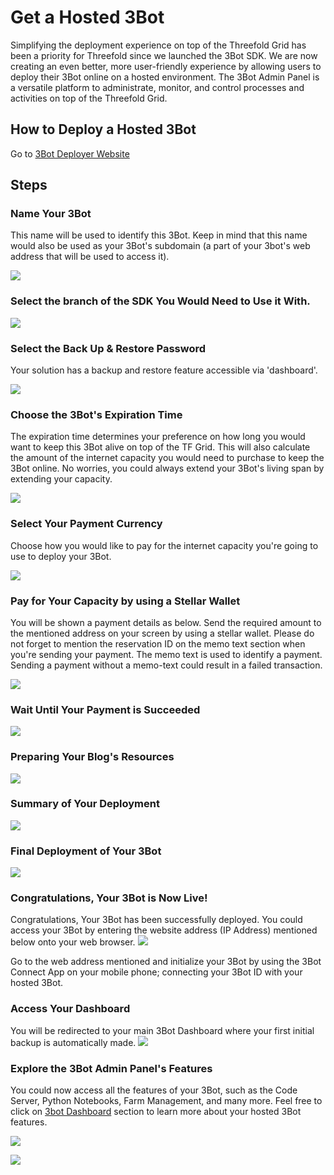 # Get a Hosted 3Bot

Simplifying the deployment experience on top of the Threefold Grid has been a priority for Threefold since we launched the 3Bot SDK. We are now creating an even better, more user-friendly experience by allowing users to deploy their 3Bot online on a hosted environment. The 3Bot Admin Panel is a versatile platform to administrate, monitor, and control processes and activities on top of the Threefold Grid.

## How to Deploy a Hosted 3Bot

Go to [3Bot Deployer Website](https://deploy3bot.grid.tf)

## Steps

### Name Your 3Bot

This name will be used to identify this 3Bot. Keep in mind that this name would also be used as your 3Bot's subdomain (a part of your 3bot's web address that will be used to access it).

![](./img/threebot_1.png)

### Select the branch of the SDK You Would Need to Use it With.
![](./img/threebot_2.png)

### Select the Back Up & Restore Password
Your solution has a backup and restore feature accessible via 'dashboard'.

![](./img/threebot_3.png)

### Choose the 3Bot's Expiration Time

The expiration time determines your preference on how long you would want to keep this 3Bot alive on top of the TF Grid. This will also calculate the amount of the internet capacity you would need to purchase to keep the 3Bot online. No worries, you could always extend your 3Bot's living span by extending your capacity. 

![](./img/threebot_4.png)

### Select Your Payment Currency

Choose how you would like to pay for the internet capacity you're going to use to deploy your 3Bot.

![](./img/threebot_5.png)

### Pay for Your Capacity by using a Stellar Wallet

You will be shown a payment details as below. Send the required amount to the mentioned address on your screen by using a stellar wallet. Please do not forget to mention the reservation ID on the memo text section when you're sending your payment. The memo text is used to identify a payment. Sending a payment without a memo-text could result in a failed transaction.

![](./img/threebot_6.png)

### Wait Until Your Payment is Succeeded

![](./img/threebot_7.png)

### Preparing Your Blog's Resources

![](./img/threebot_8.png)

### Summary of Your Deployment
![](./img/threebot_9.png)

### Final Deployment of Your 3Bot
![](./img/threebot_10.png)

### Congratulations, Your 3Bot is Now Live!
Congratulations, Your 3Bot has been successfully deployed. You could access your 3Bot by entering the website address (IP Address) mentioned below onto your web browser.
![](./img/threebot_11.png)

Go to the web address mentioned and initialize your 3Bot by using the 3Bot Connect App on your mobile phone; connecting your 3Bot ID with your hosted 3Bot.

### Access Your Dashboard
You will be redirected to your main 3Bot Dashboard where your first initial backup is automatically made.
![](./img/threebot_13.png)

### Explore the 3Bot Admin Panel's Features
You could now access all the features of your 3Bot, such as the Code Server, Python Notebooks, Farm Management, and many more. Feel free to click on [3bot Dashboard](3bot_dashboard.md) section to learn more about your hosted 3Bot features.

![](./img/threebot_14.png)

![](./img/threebot_15.png)
